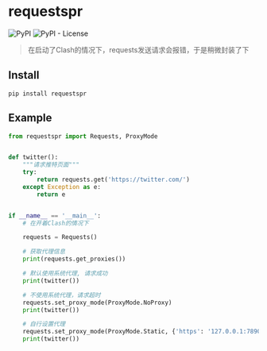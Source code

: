 # requestspr

![PyPI](https://img.shields.io/pypi/v/requestspr)
![PyPI - License](https://img.shields.io/pypi/l/requestspr)

> 在启动了Clash的情况下，requests发送请求会报错，于是稍微封装了下

## Install
```
pip install requestspr
```

## Example

```python
from requestspr import Requests, ProxyMode


def twitter():
    """请求推特页面"""
    try:
        return requests.get('https://twitter.com/')
    except Exception as e:
        return e


if __name__ == '__main__':
    # 在开着Clash的情况下

    requests = Requests()

    # 获取代理信息
    print(requests.get_proxies())

    # 默认使用系统代理, 请求成功
    print(twitter())

    # 不使用系统代理，请求超时
    requests.set_proxy_mode(ProxyMode.NoProxy)
    print(twitter())

    # 自行设置代理
    requests.set_proxy_mode(ProxyMode.Static, {'https': '127.0.0.1:7890'})
    print(twitter())

```